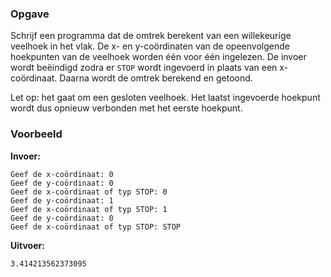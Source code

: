 ### Opgave

Schrijf een programma dat de omtrek berekent van een willekeurige veelhoek in het vlak. De x- en y-coördinaten van de opeenvolgende hoekpunten van de veelhoek worden één voor één ingelezen. De invoer wordt beëindigd zodra er `STOP` wordt ingevoerd in plaats van een x-coördinaat. Daarna wordt de omtrek berekend en getoond.

Let op: het gaat om een gesloten veelhoek. Het laatst ingevoerde hoekpunt wordt dus opnieuw verbonden met het eerste hoekpunt.

### Voorbeeld

**Invoer:**

    Geef de x-coördinaat: 0
    Geef de y-coördinaat: 0
    Geef de x-coördinaat of typ STOP: 0
    Geef de y-coördinaat: 1
    Geef de x-coördinaat of typ STOP: 1
    Geef de y-coördinaat: 0
    Geef de x-coördinaat of typ STOP: STOP


**Uitvoer:**

    3.414213562373095
